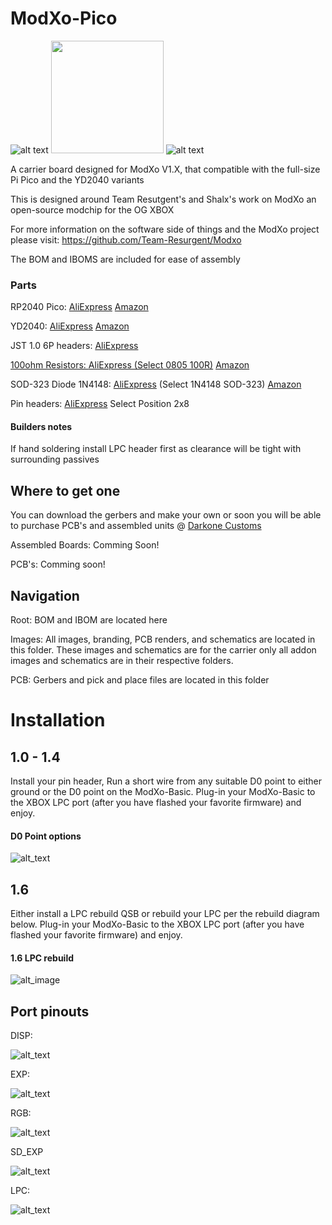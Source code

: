 # ModXo-Pico

![alt text](https://github.com/Darkone83/ModXo-Pico/blob/main/Images/logo.png?raw=true) <img src="https://github.com/Darkone83/ModXo-Pico/blob/main/Images/team-resurgent.png" width="180"> ![alt text](https://github.com/Darkone83/ModXo-Pico/blob/main/Images/DC%20logo.png?raw=true)

A carrier board designed for ModXo V1.X, that compatible with the full-size Pi Pico and the YD2040 variants

This is designed around Team Resutgent's and Shalx's work on ModXo an open-source modchip for the OG XBOX

For more information on the software side of things and the ModXo project please visit: https://github.com/Team-Resurgent/Modxo

The BOM and IBOMS are included for ease of assembly

### Parts

RP2040 Pico: <a href="https://www.aliexpress.us/item/3256803753559950.html?spm=a2g0o.productlist.main.1.78154680qfAM5w&algo_pvid=ffab22b1-e53e-4d25-bf63-18c64777eb8d&algo_exp_id=ffab22b1-e53e-4d25-bf63-18c64777eb8d-0&pdp_npi=4%40dis%21USD%212.18%212.18%21%21%212.18%212.18%21%402103247917335933695678419e27fc%2112000027518851469%21sea%21US%21196794698%21X&curPageLogUid=jFiaYHcfpHT4&utparam-url=scene%3Asearch%7Cquery_from%3A">AliExpress</a> <a href="https://www.amazon.com/Raspberry-Pi-Pico/dp/B09KVB8LVR?crid=1W0ZQZ9FD6YOZ&dib=eyJ2IjoiMSJ9.JBfXUZVRMN02p1bwSXAKh163QKfL7nBT4TIq3Uzyo69vBBdMenCC8J6wX81Jy2Mgek052aKX6ZeQrPdbuXJOaCVG5_2uoCIyzk3V3af3rHA7JIKy-RIAZoIp5ZA900DkI8JHHlOy_lUCgejHrH5oQHAn-spG7VgX76PobDxA8eYKktfOyNg-q9tg7jcwc76Se6eW9cahbd5yMB7tpbay0B5XDBrVX4yWRNxE4T9w9kg.X99Aj9fI_gd3bk5-RviR11QbS6G4k7lyGmQbVGpD3cI&dib_tag=se&keywords=pi+pico&qid=1733593394&sprefix=pi+pico%2Caps%2C180&sr=8-4">Amazon</a>

YD2040: <a href="https://www.aliexpress.us/item/3256807889128758.html?spm=a2g0o.productlist.main.31.781546806HAwv6&algo_pvid=ffab22b1-e53e-4d25-bf63-18c64777eb8d&aem_p4p_detail=202412070942495861478826598800004455900&algo_exp_id=ffab22b1-e53e-4d25-bf63-18c64777eb8d-15&pdp_npi=4%40dis%21USD%212.43%212.43%21%21%2117.58%2117.58%21%402103247917335933695678419e27fc%2112000043559049133%21sea%21US%21196794698%21X&curPageLogUid=ozqeFuL9qmDl&utparam-url=scene%3Asearch%7Cquery_from%3A&search_p4p_id=202412070942495861478826598800004455900_5">AliExpress</a> <a href="https://www.amazon.com/gp/product/B0CRH69DJV/ref=ppx_yo_dt_b_search_asin_title?ie=UTF8&psc=1">Amazon</a>

JST 1.0 6P headers: <a href="https://www.aliexpress.us/item/3256807921170605.html?spm=a2g0o.order_list.order_list_main.5.2ab61802WqdO85&gatewayAdapt=glo2usa">AliExpress

100ohm Resistors: <a href="https://www.aliexpress.us/item/3256804579195022.html?spm=a2g0o.productlist.main.21.18523ae0fAf2u8&algo_pvid=6e4b181e-fa7b-4928-8732-a375c5e83f3a&algo_exp_id=6e4b181e-fa7b-4928-8732-a375c5e83f3a-10&pdp_npi=4%40dis%21USD%211.02%211.02%21%21%211.02%211.02%21%402103241117335936579182405e6c12%2112000030389035318%21sea%21US%21196794698%21X&curPageLogUid=JSfGmXRarPQY&utparam-url=scene%3Asearch%7Cquery_from%3A">AliExpress (Select 0805 100R)</a> <a href="https://www.amazon.com/Chanzon-Resistor-Tolerance-Resistors-Certificated/dp/B08R8BQGDX?dib=eyJ2IjoiMSJ9.9uAZNEHt4cZ6zaiZgYb7kdZYy7AmlPyi14QYSHHSQv86hsW76qfXPufXsD574W8265szJt4UhO6c0VoI764hKyBdM6GCKYcPfonYadSwydfH8kdkRCyTKYVhxg-txYOuHx6I6rUIghzedPfcgYkqRmkRD-2T5LbxDJTEfUDKFDncsQZSE5mOK0mNG9Wfgaz-9EcamzTfkoH99v5DnhS8_KEwxerMSt_07PhGdFWyoX4.qxhLi-0roAm4LjFwnm4G48qRNQMkp_4BbiTtFNctZgY&dib_tag=se&keywords=100+ohm+0805+resistor&qid=1733593540&sr=8-1">Amazon</a>

SOD-323 Diode 1N4148: <a href="https://www.aliexpress.us/item/3256802700704767.html?spm=a2g0o.order_list.order_list_main.103.2e201802yQpjZo&gatewayAdapt=glo2usa">AliExpress</a> (Select 1N4148 SOD-323) <a href="https://www.amazon.com/TQDLYKHS-IN4148WS-SOD-323-Switching-1N4148WS/dp/B0CQXQGM9F?crid=LCOL7DSUJW0K&dib=eyJ2IjoiMSJ9.BP6xHqlVmIwaOcekpzjnzSFGisJjUEALwm1i4GHYf075GZA5sxpxUOvURJdYuRGBhNr7OgYntkKJzaxS4rojW9kel0zenKIVBQnI4nPL67jAjXZg71um9k-4KzMDkzyb4J0_L5tdfiATgbJTez_AR8OlMC_1nJ89jOrKTOvmsJA4R7O0_m15uSbrkpT65mHOqN-oFc_p16xInn6Qo98wilhshJ2yLtW8-InqyxhV3ig.kJy2xALgh_ZPGdtwNLLy4grScfWTEjQKrCGtrCF8PF8&dib_tag=se&keywords=SOD+1N4148+diode&qid=1733021596&sprefix=sod+1n4148+diod%2Caps%2C221&sr=8-3">Amazon</a>

Pin headers: <a href="https://www.aliexpress.us/item/3256806777001292.html?spm=a2g0o.productlist.main.25.3ba6d719CbJcBe&algo_pvid=5111a46d-5a82-4f22-a13e-1dd12e6b7c83&aem_p4p_detail=2024120709464510409459913434100004382283&algo_exp_id=5111a46d-5a82-4f22-a13e-1dd12e6b7c83-12&pdp_npi=4%40dis%21USD%211.65%211.65%21%21%2111.92%2111.92%21%402103247417335936054432040e2a11%2112000038872459251%21sea%21US%21196794698%21X&curPageLogUid=EVofMZisWF3k&utparam-url=scene%3Asearch%7Cquery_from%3A&search_p4p_id=2024120709464510409459913434100004382283_5">AliExpress</a> Select Position 2x8

#### Builders notes

If hand soldering install LPC header first as clearance will be tight with surrounding passives

## Where to get one

You can download the gerbers and make your own or soon you will be able to purchase PCB's and assembled units @ <a href="https://www.darkonecustoms.com">Darkone Customs</a>

Assembled Boards: Comming Soon!

PCB's: Comming soon!

## Navigation

Root: BOM and IBOM are located here

Images: All images, branding, PCB renders, and schematics are located in this folder. These images and schematics are for the carrier only all addon images and schematics are in their respective folders.

PCB: Gerbers and pick and place files are located in this folder

# Installation

## 1.0 - 1.4

Install your pin header, Run a short wire from any suitable D0 point to either ground or the D0 point on the ModXo-Basic. Plug-in your ModXo-Basic to the XBOX LPC port (after you have flashed your favorite firmware) and enjoy.

#### D0 Point options

![alt_text](https://github.com/Darkone83/ModXo-Pico/blob/main/Images/d0.png?raw=true)

## 1.6

Either install a LPC rebuild QSB or rebuild your LPC per the rebuild diagram below. Plug-in your ModXo-Basic to the XBOX LPC port (after you have flashed your favorite firmware) and enjoy.

#### 1.6 LPC rebuild

![alt_image](https://github.com/Darkone83/ModXo-Pico/blob/main/Images/16rebuild.png?raw=true)


## Port pinouts

DISP:

![alt_text](https://github.com/Darkone83/ModXo-Pico/blob/main/Images/DISP.png?raw=true)

EXP:

![alt_text](https://github.com/Darkone83/ModXo-Pico/blob/main/Images/EXP.png?raw=true)

RGB:

![alt_text](https://github.com/Darkone83/ModXo-Pico/blob/main/Images/RGB.png?raw=true)

SD_EXP

![alt_text](https://github.com/Darkone83/ModXo-Pico/blob/main/Images/SD_EXP.png?raw=true)

LPC:

![alt_text](https://github.com/Darkone83/ModXo-Pico/blob/main/Images/LPC.png?raw=true)

